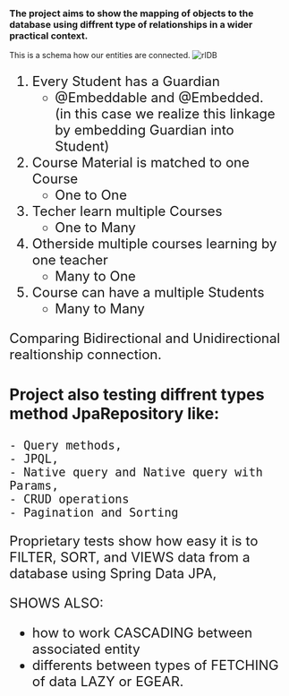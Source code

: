 ### The project aims to show the mapping of objects to the database using diffrent type of relationships in a wider practical context. 

This is a schema how our entities are connected. 
![rlDB](https://user-images.githubusercontent.com/52918767/143892767-f976b3e5-7aec-402b-a454-387540617cfb.PNG)
<font size="5">
 1.  Every Student has a Guardian 
     - @Embeddable and @Embedded.<br />
     (in this case we realize this linkage by embedding Guardian into Student)
 2.  Course Material is matched to one Course 
     - One to One
 3.  Techer learn multiple Courses
     - One to Many
 4.  Otherside multiple courses learning by one teacher
     - Many to One
 5.  Course can have a multiple Students
     - Many to Many

Comparing Bidirectional and Unidirectional realtionship connection.

### Project also testing diffrent types method JpaRepository like:
    - Query methods,
    - JPQL,
    - Native query and Native query with Params,
    - CRUD operations 
    - Pagination and Sorting

Proprietary tests show how easy it is to FILTER, SORT, and VIEWS data from a database using Spring Data JPA, 

SHOWS ALSO:
- how to work CASCADING between associated entity  
- differents between types of FETCHING of data LAZY or EGEAR.







